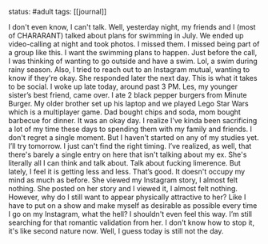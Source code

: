 status: #adult 
tags: [[journal]]

I don't even know, I can't talk. Well, yesterday night, my friends and I (most of CHARARANT) talked about plans for swimming in July. We ended up video-calling at night and took photos. I missed them. I missed being part of a group like this. I want the swimming plans to happen. Just before the call, I was thinking of wanting to go outside and have a swim. Lol, a swim during rainy season. Also, I tried to reach out to an Instagram mutual, wanting to know if they're okay. She responded later the next day. This is what it takes to be social. I woke up late today, around past 3 PM. Les, my younger sister’s best friend, came over. I ate 2 black pepper burgers from Minute Burger. My older brother set up his laptop and we played Lego Star Wars which is a multiplayer game. Dad bought chips and soda, mom bought barbecue for dinner. It was an okay day. I realize I’ve kinda been sacrificing a lot of my time these days to spending them with my family and friends. I don't regret a single moment. But I haven't started on any of my studies yet. I’ll try tomorrow. I just can't find the right timing. I’ve realized, as well, that there's barely a single entry on here that isn't talking about my ex. She's literally all I can think and talk about. Talk about fucking limerence. But lately, I feel it is getting less and less. That’s good. It doesn't occupy my mind as much as before. She viewed my Instagram story, I almost felt nothing. She posted on her story and I viewed it, I almost felt nothing. However, why do I still want to appear physically attractive to her? Like I have to put on a show and make myself as desirable as possible every time I go on my Instagram, what the hell? I shouldn't even feel this way. I’m still searching for that romantic validation from her. I don't know how to stop it, it's like second nature now. Well, I guess today is still not the day.